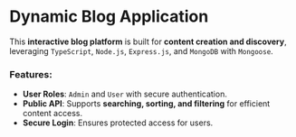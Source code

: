 # Dynamic Blog Application

This **interactive blog platform** is built for **content creation and discovery**, leveraging `TypeScript`, `Node.js`, `Express.js`, and `MongoDB` with `Mongoose`.

### Features:

- **User Roles**: `Admin` and `User` with secure authentication.
- **Public API**: Supports **searching, sorting, and filtering** for efficient content access.
- **Secure Login**: Ensures protected access for users.
